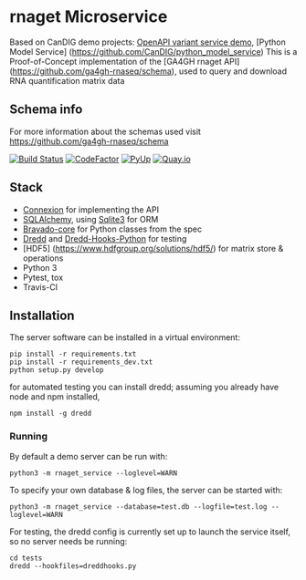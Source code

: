 # rnaget Microservice

Based on CanDIG demo projects: [OpenAPI variant service demo](https://github.com/ljdursi/openapi_calls_example), [Python Model Service] (https://github.com/CanDIG/python_model_service)
This is a Proof-of-Concept implementation of the [GA4GH rnaget API] (https://github.com/ga4gh-rnaseq/schema), used to query and download RNA quantification matrix data

## Schema info
For more information about the schemas used visit https://github.com/ga4gh-rnaseq/schema

[![Build Status](https://travis-ci.org/CanDIG/python_model_service.svg?branch=master)](https://travis-ci.org/CanDIG/python_model_service)
[![CodeFactor](https://www.codefactor.io/repository/github/CanDIG/python_model_service/badge)](https://www.codefactor.io/repository/github/CanDIG/python_model_service)
[![PyUp](https://pyup.io/repos/github/CanDIG/python_model_service/shield.svg)](https://pyup.io/repos/github/CanDIG/python_model_service/)
[![Quay.io](https://quay.io/repository/candig/python_model_service/status)](https://quay.io/repository/candig/python_model_service)

## Stack

- [Connexion](https://github.com/zalando/connexion) for implementing the API
- [SQLAlchemy](http://sqlalchemy.org), using [Sqlite3](https://www.sqlite.org/index.html) for ORM
- [Bravado-core](https://github.com/Yelp/bravado-core) for Python classes from the spec
- [Dredd](https://dredd.readthedocs.io/en/latest/) and [Dredd-Hooks-Python](https://github.com/apiaryio/dredd-hooks-python) for testing
- [HDF5] (https://www.hdfgroup.org/solutions/hdf5/) for matrix store & operations
- Python 3
- Pytest, tox
- Travis-CI

## Installation

The server software can be installed in a virtual environment:

```
pip install -r requirements.txt
pip install -r requirements_dev.txt
python setup.py develop
```

for automated testing you can install dredd; assuming you already have node and npm installed,

```
npm install -g dredd
```

### Running

By default a demo server can be run with:

```
python3 -m rnaget_service --loglevel=WARN
```

To specify your own database & log files, the server can be started with:

```
python3 -m rnaget_service --database=test.db --logfile=test.log --loglevel=WARN
```

For testing, the dredd config is currently set up to launch the service itself, so no server needs be running:

```
cd tests
dredd --hookfiles=dreddhooks.py
```
